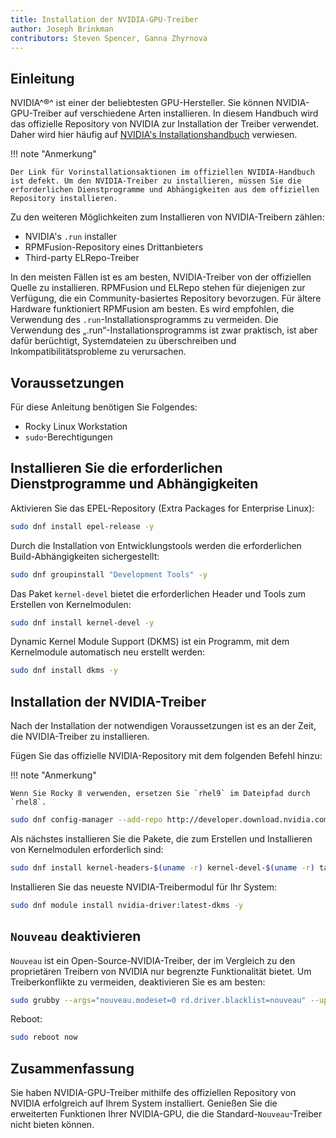 ```yaml
---
title: Installation der NVIDIA-GPU-Treiber
author: Joseph Brinkman
contributors: Steven Spencer, Ganna Zhyrnova
---
```


## Einleitung

NVIDIA^®^ ist einer der beliebtesten GPU-Hersteller. Sie können NVIDIA-GPU-Treiber auf verschiedene Arten installieren. In diesem Handbuch wird das offizielle Repository von NVIDIA zur Installation der Treiber verwendet. Daher wird hier häufig auf [NVIDIA's Installationshandbuch](https://docs.nvidia.com/cuda/pdf/CUDA_Installation_Guide_Linux.pdf) verwiesen.

!!! note "Anmerkung"

```
Der Link für Vorinstallationsaktionen im offiziellen NVIDIA-Handbuch ist defekt. Um den NVIDIA-Treiber zu installieren, müssen Sie die erforderlichen Dienstprogramme und Abhängigkeiten aus dem offiziellen Repository installieren.
```

Zu den weiteren Möglichkeiten zum Installieren von NVIDIA-Treibern zählen:

- NVIDIA's `.run` installer
- RPMFusion-Repository eines Drittanbieters
- Third-party ELRepo-Treiber

In den meisten Fällen ist es am besten, NVIDIA-Treiber von der offiziellen Quelle zu installieren. RPMFusion und ELRepo stehen für diejenigen zur Verfügung, die ein Community-basiertes Repository bevorzugen. Für ältere Hardware funktioniert RPMFusion am besten. Es wird empfohlen, die Verwendung des `.run`-Installationsprogramms zu vermeiden. Die Verwendung des „.run“-Installationsprogramms ist zwar praktisch, ist aber dafür berüchtigt, Systemdateien zu überschreiben und Inkompatibilitätsprobleme zu verursachen.

## Voraussetzungen

Für diese Anleitung benötigen Sie Folgendes:

- Rocky Linux Workstation
- `sudo`-Berechtigungen

## Installieren Sie die erforderlichen Dienstprogramme und Abhängigkeiten

Aktivieren Sie das EPEL-Repository (Extra Packages for Enterprise Linux):

```bash
sudo dnf install epel-release -y
```

Durch die Installation von Entwicklungstools werden die erforderlichen Build-Abhängigkeiten sichergestellt:

```bash
sudo dnf groupinstall "Development Tools" -y
```

Das Paket `kernel-devel` bietet die erforderlichen Header und Tools zum Erstellen von Kernelmodulen:

```bash
sudo dnf install kernel-devel -y
```

Dynamic Kernel Module Support (DKMS) ist ein Programm, mit dem Kernelmodule automatisch neu erstellt werden:

```bash
sudo dnf install dkms -y
```

## Installation der NVIDIA-Treiber

Nach der Installation der notwendigen Voraussetzungen ist es an der Zeit, die NVIDIA-Treiber zu installieren.

Fügen Sie das offizielle NVIDIA-Repository mit dem folgenden Befehl hinzu:

!!! note "Anmerkung"

```
Wenn Sie Rocky 8 verwenden, ersetzen Sie `rhel9` im Dateipfad durch `rhel8`.
```

```bash
sudo dnf config-manager --add-repo http://developer.download.nvidia.com/compute/cuda/repos/rhel9/$(uname -i)/cuda-rhel9.repo
```

Als nächstes installieren Sie die Pakete, die zum Erstellen und Installieren von Kernelmodulen erforderlich sind:

```bash
sudo dnf install kernel-headers-$(uname -r) kernel-devel-$(uname -r) tar bzip2 make automake gcc gcc-c++ pciutils elfutils-libelf-devel libglvnd-opengl libglvnd-glx libglvnd-devel acpid pkgconf dkms -y
```

Installieren Sie das neueste NVIDIA-Treibermodul für Ihr System:

```bash
sudo dnf module install nvidia-driver:latest-dkms -y
```

## `Nouveau` deaktivieren

`Nouveau` ist ein Open-Source-NVIDIA-Treiber, der im Vergleich zu den proprietären Treibern von NVIDIA nur begrenzte Funktionalität bietet. Um Treiberkonflikte zu vermeiden, deaktivieren Sie es am besten:

```bash
sudo grubby --args="nouveau.modeset=0 rd.driver.blacklist=nouveau" --update-kernel=ALL
```

Reboot:

```bash
sudo reboot now
```

## Zusammenfassung

Sie haben NVIDIA-GPU-Treiber mithilfe des offiziellen Repository von NVIDIA erfolgreich auf Ihrem System installiert. Genießen Sie die erweiterten Funktionen Ihrer NVIDIA-GPU, die die Standard-`Nouveau`-Treiber nicht bieten können.
